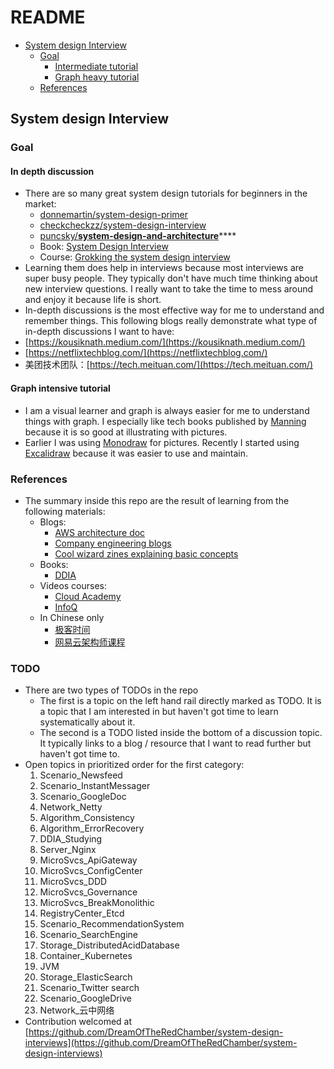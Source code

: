 # README

* [System design Interview](./#system-design-interview)
  * [Goal](./#goal)
    * [Intermediate tutorial](./#intermediate-tutorial)
    * [Graph heavy tutorial](./#graph-heavy-tutorial)
  * [References](./#references)

## System design Interview

### Goal

#### In depth discussion

* There are so many great system design tutorials for beginners in the market: 
  * [donnemartin/system-design-primer](https://github.com/donnemartin/system-design-primer)
  * [checkcheckzz/system-design-interview](https://github.com/checkcheckzz/system-design-interview)
  * [puncsky/**system-design-and-architecture**](https://github.com/puncsky/system-design-and-architecture)\*\*\*\*
  * Book: [System Design Interview](https://www.amazon.com/System-Design-Interview-insiders-Second/dp/B08CMF2CQF/ref=sr_1_1?dchild=1&keywords=system+design&qid=1619578081&sr=8-1)
  * Course: [Grokking the system design interview](https://www.educative.io/courses/grokking-the-system-design-interview)
* Learning them does help in interviews because most interviews are super busy people. They typically don't have much time thinking about new interview questions. I really want to take the time to mess around and enjoy it because life is short.
*  In-depth discussions is the most effective way for me to understand and remember things. This following blogs really demonstrate what type of in-depth discussions I want to have:
  * [https://kousiknath.medium.com/](https://kousiknath.medium.com/)
  * [https://netflixtechblog.com/](https://netflixtechblog.com/)
  * 美团技术团队：[https://tech.meituan.com/](https://tech.meituan.com/)

#### Graph intensive tutorial

* I am a visual learner and graph is always easier for me to understand things with graph. I especially like tech books published by [Manning](https://www.manning.com/) because it is so good at illustrating with pictures. 
* Earlier I was using [Monodraw](https://monodraw.helftone.com/) for pictures. Recently I started using [Excalidraw](https://excalidraw.com/) because it was easier to use and maintain. 

### References

* The summary inside this repo are the result of learning from the following materials:
  * Blogs: 
    * [AWS architecture doc](https://aws.amazon.com/architecture/well-architected/?wa-lens-whitepapers.sort-by=item.additionalFields.sortDate&wa-lens-whitepapers.sort-order=desc)
    * [Company engineering blogs](https://github.com/aaronwinter/engineering-blogs)
    * [Cool wizard zines explaining basic concepts](https://wizardzines.com/)
  * Books: 
    * [DDIA](https://www.amazon.com/Designing-Data-Intensive-Applications-Reliable-Maintainable/dp/1449373321/ref=sr_1_1?crid=38CARLM3E1P07&dchild=1&keywords=designing+data-intensive+applications&qid=1619579153&sprefix=intensive+data+app%2Caps%2C208&sr=8-1)
  * Videos courses:
    * [Cloud Academy](https://cloudacademy.com/)
    * [InfoQ](https://www.infoq.com/?variant=homepage_collections)
  * In Chinese only
    * [极客时间](https://time.geekbang.org/)
    * [网易云架构师课程](https://mooc.study.163.com/smartSpec/detail/1202858603.htm)

### TODO

* There are two types of TODOs in the repo
  * The first is a topic on the left hand rail directly marked as TODO. It is a topic that I am interested in but haven't got time to learn systematically about it. 
  * The second is a TODO listed inside the bottom of a discussion topic. It typically links to a blog / resource that I want to read further but haven't got time to. 
* Open topics in prioritized order for the first category:
  1. Scenario\_Newsfeed
  2. Scenario\_InstantMessager
  3. Scenario\_GoogleDoc
  4. Network\_Netty
  5. Algorithm\_Consistency
  6. Algorithm\_ErrorRecovery
  7. DDIA\_Studying
  8. Server\_Nginx
  9. MicroSvcs\_ApiGateway
  10. MicroSvcs\_ConfigCenter
  11. MicroSvcs\_DDD
  12. MicroSvcs\_Governance
  13. MicroSvcs\_BreakMonolithic
  14. RegistryCenter\_Etcd
  15. Scenario\_RecommendationSystem
  16. Scenario\_SearchEngine
  17. Storage\_DistributedAcidDatabase
  18. Container\_Kubernetes
  19. JVM
  20. Storage\_ElasticSearch
  21. Scenario\_Twitter search
  22. Scenario\_GoogleDrive
  23. Network\_云中网络
* Contribution welcomed at [https://github.com/DreamOfTheRedChamber/system-design-interviews](https://github.com/DreamOfTheRedChamber/system-design-interviews)

